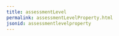 ```yaml
---
title: assessmentLevel
permalink: assessmentLevelProperty.html
jsonid: assessmentlevelproperty
---
```

